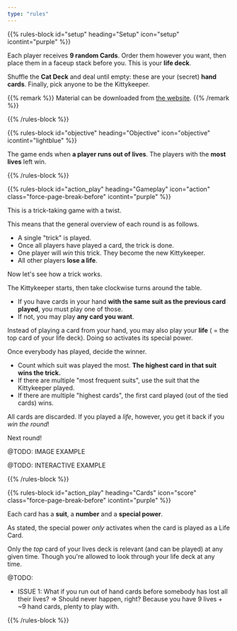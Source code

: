 ```yaml
---
type: "rules"
---
```


{{% rules-block id="setup" heading="Setup" icon="setup" icontint="purple" %}}

Each player receives **9 random Cards**. Order them however you want, then place them in a faceup stack before you. This is your **life deck**.

Shuffle the **Cat Deck** and deal until empty: these are your (secret) **hand cards**. Finally, pick anyone to be the Kittykeeper.

{{% remark %}}
Material can be downloaded from [the website](https://pandaqi.com/nine-lives-tricksy-kittens).
{{% /remark %}}

{{% /rules-block %}}

{{% rules-block id="objective" heading="Objective" icon="objective" icontint="lightblue" %}}

The game ends when **a player runs out of lives**. The players with the **most lives** left win.

{{% /rules-block %}}

{{% rules-block id="action_play" heading="Gameplay" icon="action" class="force-page-break-before" icontint="purple" %}}

This is a trick-taking game with a twist. 

This means that the general overview of each round is as follows.
* A single "trick" is played. 
* Once all players have played a card, the trick is done.
* One player will _win_ this trick. They become the new Kittykeeper.
* All other players **lose a life**.

Now let's see how a trick works.

The Kittykeeper starts, then take clockwise turns around the table.
* If you have cards in your hand **with the same suit as the previous card played**, you must play one of those.
* If not, you may play **any card you want**.

Instead of playing a card from your hand, you may also play your **life** ( = the top card of your life deck). Doing so activates its special power.

Once everybody has played, decide the winner.
* Count which suit was played the most. **The highest card in that suit wins the trick.**
* If there are multiple "most frequent suits", use the suit that the Kittykeeper played.
* If there are multiple "highest cards", the first card played (out of the tied cards) wins.

All cards are discarded. If you played a _life_, however, you get it back if you _win the round_! 

Next round!

@TODO: IMAGE EXAMPLE

@TODO: INTERACTIVE EXAMPLE

{{% /rules-block %}}

{{% rules-block id="action_play" heading="Cards" icon="score" class="force-page-break-before" icontint="purple" %}}

Each card has a **suit**, a **number** and a **special power**.

As stated, the special power _only_ activates when the card is played as a Life Card.

Only the _top_ card of your lives deck is relevant (and can be played) at any given time. Though you're allowed to look through your life deck at any time.



@TODO:
* ISSUE 1: What if you run out of hand cards before somebody has lost all their lives? => Should never happen, right? Because you have 9 lives + ~9 hand cards, plenty to play with.


{{% /rules-block %}}